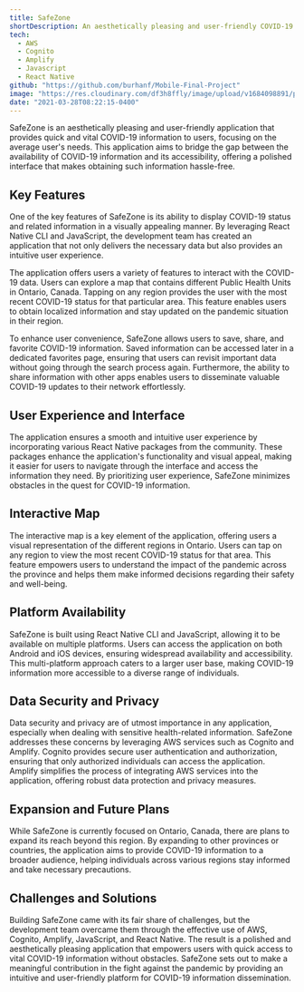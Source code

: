 ```yaml
---
title: SafeZone
shortDescription: An aesthetically pleasing and user-friendly COVID-19 information application built using React Native CLI and JavaScript. It offers a polished interface, an interactive map for region-specific data, and features like saving, sharing, and favoriting information. Data security is ensured through AWS services.
tech:
  - AWS
  - Cognito
  - Amplify
  - Javascript
  - React Native
github: "https://github.com/burhanf/Mobile-Final-Project"
image: "https://res.cloudinary.com/df3h8ffly/image/upload/v1684098891/portfolio/CleanShot_2023-05-14_at_17.12.40-removebg-preview_ucnvb0.webp"
date: "2021-03-28T08:22:15-0400"
---
```


SafeZone is an aesthetically pleasing and user-friendly application that provides quick and vital COVID-19 information to users, focusing on the average user's needs. This application aims to bridge the gap between the availability of COVID-19 information and its accessibility, offering a polished interface that makes obtaining such information hassle-free.

## Key Features

One of the key features of SafeZone is its ability to display COVID-19 status and related information in a visually appealing manner. By leveraging React Native CLI and JavaScript, the development team has created an application that not only delivers the necessary data but also provides an intuitive user experience.

The application offers users a variety of features to interact with the COVID-19 data. Users can explore a map that contains different Public Health Units in Ontario, Canada. Tapping on any region provides the user with the most recent COVID-19 status for that particular area. This feature enables users to obtain localized information and stay updated on the pandemic situation in their region.

To enhance user convenience, SafeZone allows users to save, share, and favorite COVID-19 information. Saved information can be accessed later in a dedicated favorites page, ensuring that users can revisit important data without going through the search process again. Furthermore, the ability to share information with other apps enables users to disseminate valuable COVID-19 updates to their network effortlessly.

## User Experience and Interface

The application ensures a smooth and intuitive user experience by incorporating various React Native packages from the community. These packages enhance the application's functionality and visual appeal, making it easier for users to navigate through the interface and access the information they need. By prioritizing user experience, SafeZone minimizes obstacles in the quest for COVID-19 information.

## Interactive Map

The interactive map is a key element of the application, offering users a visual representation of the different regions in Ontario. Users can tap on any region to view the most recent COVID-19 status for that area. This feature empowers users to understand the impact of the pandemic across the province and helps them make informed decisions regarding their safety and well-being.

## Platform Availability

SafeZone is built using React Native CLI and JavaScript, allowing it to be available on multiple platforms. Users can access the application on both Android and iOS devices, ensuring widespread availability and accessibility. This multi-platform approach caters to a larger user base, making COVID-19 information more accessible to a diverse range of individuals.

## Data Security and Privacy

Data security and privacy are of utmost importance in any application, especially when dealing with sensitive health-related information. SafeZone addresses these concerns by leveraging AWS services such as Cognito and Amplify. Cognito provides secure user authentication and authorization, ensuring that only authorized individuals can access the application. Amplify simplifies the process of integrating AWS services into the application, offering robust data protection and privacy measures.

## Expansion and Future Plans

While SafeZone is currently focused on Ontario, Canada, there are plans to expand its reach beyond this region. By expanding to other provinces or countries, the application aims to provide COVID-19 information to a broader audience, helping individuals across various regions stay informed and take necessary precautions.

## Challenges and Solutions

Building SafeZone came with its fair share of challenges, but the development team overcame them through the effective use of AWS, Cognito, Amplify, JavaScript, and React Native. The result is a polished and aesthetically pleasing application that empowers users with quick access to vital COVID-19 information without obstacles. SafeZone sets out to make a meaningful contribution in the fight against the pandemic by providing an intuitive and user-friendly platform for COVID-19 information dissemination.
